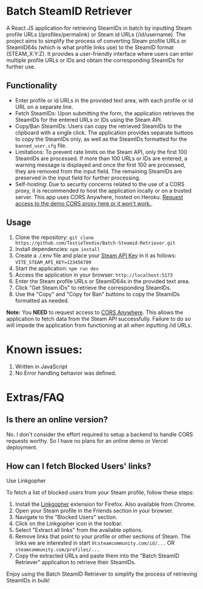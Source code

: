 # Batch SteamID Retriever

A React JS application for retrieving SteamIDs in batch by inputting Steam profile URLs (/profiles/permalink) or Steam id URLs (/id/username). The project aims to simplify the process of converting Steam profile URLs or SteamID64s (which is what profile links use) to the SteamID format (STEAM_X:Y:Z). It provides a user-friendly interface where users can enter multiple profile URLs or IDs and obtain the corresponding SteamIDs for further use.

## Functionality

- Enter profile or id URLs in the provided text area, with each profile or id URL on a separate line.
- Fetch SteamIDs: Upon submitting the form, the application retrieves the SteamIDs for the entered URLs or IDs using the Steam API.
- Copy/Ban SteamIDs: Users can copy the retrieved SteamIDs to the clipboard with a single click. The application provides separate buttons to copy the SteamIDs only, as well as the SteamIDs formatted for the ```banned_user.cfg``` file.
- Limitations: To prevent rate limits on the Steam API, only the first 100 SteamIDs are processed. If more than 100 URLs or IDs are entered, a warning message is displayed and once the first 100 are processed, they are removed from the input field. The remaining SteamIDs are preserved in the input field for further processing.
- Self-hosting: Due to security concerns related to the use of a CORS proxy, it is recommended to host the application locally or on a trusted server. This app uses CORS Anywhere, hosted on Heroku. [Request access to the demo CORS proxy here or it won't work.](https://cors-anywhere.herokuapp.com/).

## Usage

1. Clone the repository: ```git clone https://github.com/TestieTendie/Batch-Steamid-Retriever.git```
2. Install dependencies: ```npm install```
3. Create a ./.env file and place your [Steam API Key](https://steamcommunity.com/dev/apikey) in it as follows: ```VITE_STEAM_API_KEY=123456789```
4. Start the application: ```npm run dev```
5. Access the application in your browser: ```http://localhost:5173```
6. Enter the Steam profile URLs or SteamID64s in the provided text area.
7. Click "Get Steam IDs" to retrieve the corresponding SteamIDs.
8. Use the "Copy" and "Copy for Ban" buttons to copy the SteamIDs formatted as needed.

**Note:** You **NEED** to request access to [CORS Anywhere](https://cors-anywhere.herokuapp.com/). This allows the application to fetch data from the Steam API successfully. Failure to do so will impede the application from functioning at all when inputting /id URLs.

# Known issues: 

1. Written in JavaScript
2. No Error handling behavior was defined.


# Extras/FAQ

## Is there an online version?

No. I don't consider the effort required to setup a backend to handle CORS requests worthy. So I have no plans for an online demo or Vercel deployment.

## How can I fetch Blocked Users' links?

Use Linkgopher

To fetch a list of blocked users from your Steam profile, follow these steps:

1. Install the [Linkgopher](https://addons.mozilla.org/en-US/firefox/addon/link-gopher/) extension for Firefox. Also available from Chrome.
2. Open your Steam profile in the Friends section in your browser.
3. Navigate to the "Blocked Users" section.
4. Click on the Linkgopher icon in the toolbar.
5. Select "Extract all links" from the available options.
6. Remove links that point to your profile or other sections of Steam. The links we are interested in start in:```steamcommunity.com/id/...``` OR ```steamcommunity.com/profiles/...```
7. Copy the extracted URLs and paste them into the "Batch SteamID Retriever" application to retrieve their SteamIDs.

Enjoy using the Batch SteamID Retriever to simplify the process of retrieving SteamIDs in bulk!
